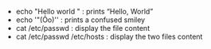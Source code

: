 - echo "Hello world \" : prints “Hello, World”
- echo '"(Ôo)'\' : prints a confused smiley
- cat /etc/passwd : display the file content
- cat /etc/passwd /etc/hosts : display the two files content


